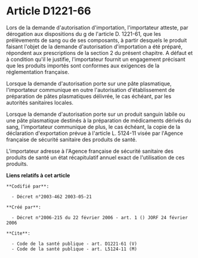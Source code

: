 # Article D1221-66

Lors de la demande d'autorisation d'importation, l'importateur atteste, par dérogation aux dispositions du g de l'article D.
1221-61, que les prélèvements de sang ou de ses composants, à partir desquels le produit faisant l'objet de la demande
d'autorisation d'importation a été préparé, répondent aux prescriptions de la section 2 du présent chapitre. A défaut et à
condition qu'il le justifie, l'importateur fournit un engagement précisant que les produits importés sont conformes aux
exigences de la réglementation française.

Lorsque la demande d'autorisation porte sur une pâte plasmatique, l'importateur communique en outre l'autorisation
d'établissement de préparation de pâtes plasmatiques délivrée, le cas échéant, par les autorités sanitaires locales.

Lorsque la demande d'autorisation porte sur un produit sanguin labile ou une pâte plasmatique destinés à la préparation de
médicaments dérivés du sang, l'importateur communique de plus, le cas échéant, la copie de la déclaration d'exportation
prévue à l'article L. 5124-11 visée par l'Agence française de sécurité sanitaire des produits de santé.

L'importateur adresse à l'Agence française de sécurité sanitaire des produits de santé un état récapitulatif annuel exact de
l'utilisation de ces produits.

**Liens relatifs à cet article**

	**Codifié par**:

	  - Décret n°2003-462 2003-05-21

	**Créé par**:

	  - Décret n°2006-215 du 22 février 2006 - art. 1 () JORF 24 février 2006

	**Cite**:

	  - Code de la santé publique - art. D1221-61 (V)
	  - Code de la santé publique - art. L5124-11 (M)
